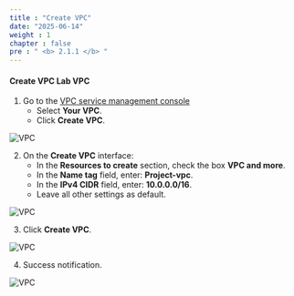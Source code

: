 ```yaml
---
title : "Create VPC"
date: "2025-06-14"
weight : 1 
chapter : false
pre : " <b> 2.1.1 </b> "
---
```


#### Create VPC **Lab VPC**

1. Go to the [VPC service management console](https://console.aws.amazon.com/vpc/home)  
   + Select **Your VPC**.  
   + Click **Create VPC**.

![VPC](/images/2.prerequisite/VPC_1.png)

2. On the **Create VPC** interface:  
   + In the **Resources to create** section, check the box **VPC and more**.  
   + In the **Name tag** field, enter: **Project-vpc**.  
   + In the **IPv4 CIDR** field, enter: **10.0.0.0/16**.  
   + Leave all other settings as default.

![VPC](/images/2.prerequisite/VPC_2.png)

3. Click **Create VPC**.

![VPC](/images/2.prerequisite/VPC_3.png)

4. Success notification.

![VPC](/images/2.prerequisite/VPC_4.png)
